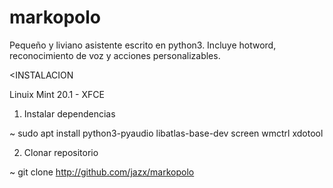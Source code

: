 # markopolo

Pequeño y liviano asistente escrito en python3. Incluye hotword, reconocimiento de voz y acciones personalizables.



<INSTALACION

Linuix Mint 20.1 - XFCE

1. Instalar dependencias

~ sudo apt install python3-pyaudio libatlas-base-dev screen wmctrl xdotool


2. Clonar repositorio

~ git clone http://github.com/jazx/markopolo
